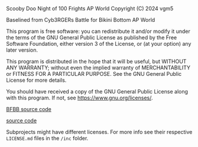 Scooby Doo Night of 100 Frights AP World
Copyright (C) 2024 vgm5

Baselined from Cyb3RGERs Battle for Bikini Bottom AP World

This program is free software: you can redistribute it and/or modify
it under the terms of the GNU General Public License as published by
the Free Software Foundation, either version 3 of the License, or
(at your option) any later version.

This program is distributed in the hope that it will be useful,
but WITHOUT ANY WARRANTY; without even the implied warranty of
MERCHANTABILITY or FITNESS FOR A PARTICULAR PURPOSE.  See the
GNU General Public License for more details.

You should have received a copy of the GNU General Public License
along with this program.  If not, see <https://www.gnu.org/licenses/>.

[BFBB source code](https://github.com/Cyb3RGER/bfbb_ap_world)

[source code](https://github.com/vgm5/Night_Of_100_Frights_ap_world)

Subprojects might have different licenses. For more info see their respective ``LICENSE.md`` files in the ``/inc`` folder.

